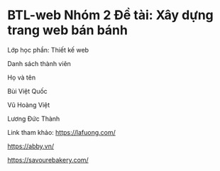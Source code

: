 # BTL-web Nhóm 2 Đề tài: Xây dựng trang web bán bánh

Lớp học phần: Thiết kế web

Danh sách thành viên

Họ và tên

Bùi Việt Quốc

Vũ Hoàng Việt

Lương Đức Thành

Link tham khảo:
https://lafuong.com/

https://abby.vn/

https://savourebakery.com/


